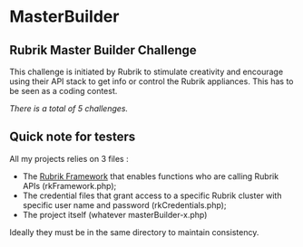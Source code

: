 # MasterBuilder
## Rubrik Master Builder Challenge

This challenge is initiated by Rubrik to stimulate creativity and encourage using their API stack to get info or control the Rubrik appliances. This has to be seen as a coding contest.

_There is a total of 5 challenges._

## Quick note for testers

All my projects relies on 3 files : 

* The [Rubrik Framework](https://github.com/flhoest/Rubrik/blob/master/rkFramework.php) that enables functions who are calling Rubrik APIs (rkFramework.php);
* The credential files that grant access to a specific Rubrik cluster with specific user name and password (rkCredentials.php);
* The project itself (whatever masterBuilder-x.php)

Ideally they must be in the same directory to maintain consistency.
